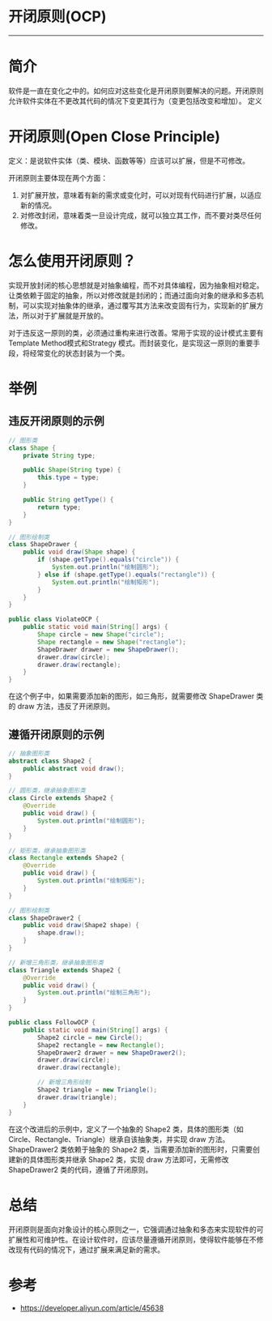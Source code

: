 # 开闭原则(OCP)

------

# 简介

软件是一直在变化之中的。如何应对这些变化是开闭原则要解决的问题。开闭原则允许软件实体在不更改其代码的情况下变更其行为（变更包括改变和增加）。
定义

# 开闭原则(Open Close Principle) 

定义：是说软件实体（类、模块、函数等等）应该可以扩展，但是不可修改。

开闭原则主要体现在两个方面：

1. 对扩展开放，意味着有新的需求或变化时，可以对现有代码进行扩展，以适应新的情况。
2. 对修改封闭，意味着类一旦设计完成，就可以独立其工作，而不要对类尽任何修改。

# 怎么使用开闭原则？

实现开放封闭的核心思想就是对抽象编程，而不对具体编程，因为抽象相对稳定。让类依赖于固定的抽象，所以对修改就是封闭的；而通过面向对象的继承和多态机制，可以实现对抽象体的继承，通过覆写其方法来改变固有行为，实现新的扩展方法，所以对于扩展就是开放的。 

对于违反这一原则的类，必须通过重构来进行改善。常用于实现的设计模式主要有Template Method模式和Strategy 模式。而封装变化，是实现这一原则的重要手段，将经常变化的状态封装为一个类。

# 举例

## 违反开闭原则的示例

```java
// 图形类
class Shape {
    private String type;

    public Shape(String type) {
        this.type = type;
    }

    public String getType() {
        return type;
    }
}

// 图形绘制类
class ShapeDrawer {
    public void draw(Shape shape) {
        if (shape.getType().equals("circle")) {
            System.out.println("绘制圆形");
        } else if (shape.getType().equals("rectangle")) {
            System.out.println("绘制矩形");
        }
    }
}

public class ViolateOCP {
    public static void main(String[] args) {
        Shape circle = new Shape("circle");
        Shape rectangle = new Shape("rectangle");
        ShapeDrawer drawer = new ShapeDrawer();
        drawer.draw(circle);
        drawer.draw(rectangle);
    }
}
```

在这个例子中，如果需要添加新的图形，如三角形，就需要修改 ShapeDrawer 类的 draw 方法，违反了开闭原则。

## 遵循开闭原则的示例

```java
// 抽象图形类
abstract class Shape2 {
    public abstract void draw();
}

// 圆形类，继承抽象图形类
class Circle extends Shape2 {
    @Override
    public void draw() {
        System.out.println("绘制圆形");
    }
}

// 矩形类，继承抽象图形类
class Rectangle extends Shape2 {
    @Override
    public void draw() {
        System.out.println("绘制矩形");
    }
}

// 图形绘制类
class ShapeDrawer2 {
    public void draw(Shape2 shape) {
        shape.draw();
    }
}

// 新增三角形类，继承抽象图形类
class Triangle extends Shape2 {
    @Override
    public void draw() {
        System.out.println("绘制三角形");
    }
}

public class FollowOCP {
    public static void main(String[] args) {
        Shape2 circle = new Circle();
        Shape2 rectangle = new Rectangle();
        ShapeDrawer2 drawer = new ShapeDrawer2();
        drawer.draw(circle);
        drawer.draw(rectangle);

        // 新增三角形绘制
        Shape2 triangle = new Triangle();
        drawer.draw(triangle);
    }
}
```

在这个改进后的示例中，定义了一个抽象的 Shape2 类，具体的图形类（如 Circle、Rectangle、Triangle）继承自该抽象类，并实现 draw 方法。ShapeDrawer2 类依赖于抽象的 Shape2 类，当需要添加新的图形时，只需要创建新的具体图形类并继承 Shape2 类，实现 draw 方法即可，无需修改 ShapeDrawer2 类的代码，遵循了开闭原则。

# 总结

开闭原则是面向对象设计的核心原则之一，它强调通过抽象和多态来实现软件的可扩展性和可维护性。在设计软件时，应该尽量遵循开闭原则，使得软件能够在不修改现有代码的情况下，通过扩展来满足新的需求。

# 参考

- https://developer.aliyun.com/article/45638
